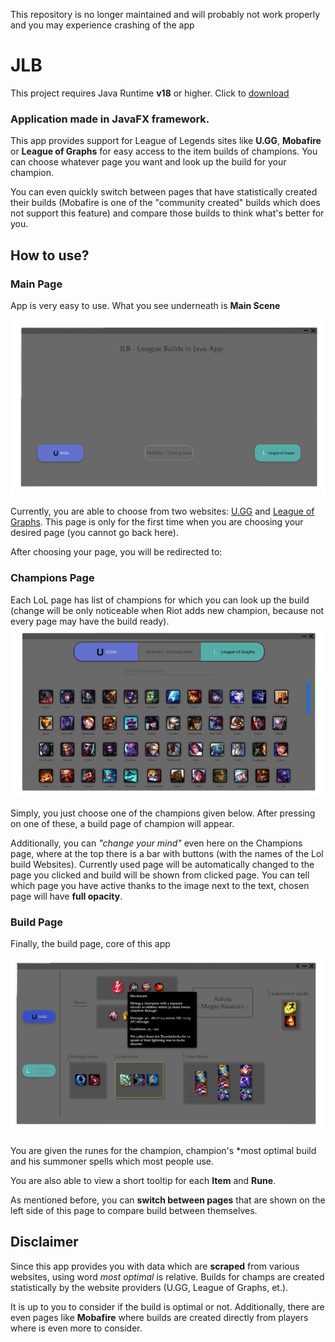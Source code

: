 This repository is no longer maintained and will probably not work properly and you may experience crashing of the app

# JLB
This project requires Java Runtime **v18** or higher. Click to [download](https://download.oracle.com/java/18/archive/jdk-18.0.2_windows-x64_bin.exe)
### Application made in JavaFX framework.

This app provides support for League of Legends sites like **U.GG**, **Mobafire** or **League of Graphs**
for easy access to the item builds of champions. You can choose whatever page you want and look up the build
for your champion. 

You can even quickly switch between pages that have statistically created their builds 
(Mobafire is one of the "community created" builds which does not support this feature) and compare those builds
to think what's better for you.

## How to use?
### Main Page
App is very easy to use. What you see underneath is **Main Scene**

![Failed to load image](docs/main-scene.png)

Currently, you are able to choose from two websites: [U.GG](https://u.gg/) and [League of Graphs](https://www.leagueofgraphs.com/). This page is only for the first time when you are
choosing your desired page (you cannot go back here).

After choosing your page, you will be redirected to:
### Champions Page
Each LoL page has list of champions for which you can look up the build (change will be only noticeable when Riot adds new champion, because not every page may have the build ready).
![Failed to load image](docs/champions-scene.png)

Simply, you just choose one of the champions given below. After pressing on one of these, a build page of champion will appear.

Additionally, you can *"change your mind"* even here on the Champions page, where at the top there is a bar with buttons (with the names of the Lol build Websites). 
Currently used page will be automatically changed to the page you clicked and build will be shown from clicked page. You can tell which page you have active thanks to the image
next to the text, chosen page will have **full opacity**.

### Build Page
Finally, the build page, core of this app

![Failed to load image](docs/build-scene.png)

You are given the runes for the champion, champion's *most optimal build and his summoner spells which most people use.

You are also able to view a short tooltip for each **Item** and **Rune**.

As mentioned before, you can **switch between pages** that are shown on the left side of this page to compare build between themselves.


## Disclaimer
Since this app provides you with data which are **scraped** from various websites, using word *most optimal* is relative.
Builds for champs are created statistically by the website providers (U.GG, League of Graphs, et.).

It is up to you to consider if the build is optimal or not. Additionally, there are even pages like **Mobafire** where builds are created
directly from players where is even more to consider.
